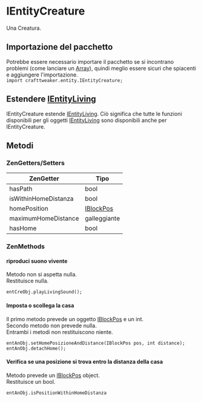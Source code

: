 # IEntityCreature

Una Creatura.

## Importazione del pacchetto

Potrebbe essere necessario importare il pacchetto se si incontrano problemi (come lanciare un [Array](/AdvancedFunctions/Arrays_and_Loops/)), quindi meglio essere sicuri che spiacenti e aggiungere l'importazione.  
`import crafttweaker.entity.IEntityCreature;`

## Estendere [IEntityLiving](/Vanilla/Entities/IEntityLiving/)

IEntityCreature estende [IEntityLiving](/Vanilla/Entities/IEntityLiving/). Ciò significa che tutte le funzioni disponibili per gli oggetti [IEntityLiving](/Vanilla/Entities/IEntityLiving/) sono disponibili anche per IEntityCreature.

## Metodi

### ZenGetters/Setters

| ZenGetter            | Tipo                                   |
| -------------------- | -------------------------------------- |
| hasPath              | bool                                   |
| isWithinHomeDistanza | bool                                   |
| homePosition         | [IBlockPos](/Vanilla/World/IBlockPos/) |
| maximumHomeDistance  | galleggiante                           |
| hasHome              | bool                                   |

### ZenMethods

#### riproduci suono vivente

Metodo non si aspetta nulla.  
Restituisce nulla.

```zenscript
entCreObj.playLivingSound();
```

#### Imposta o scollega la casa

Il primo metodo prevede un oggetto [IBlockPos](/Vanilla/World/IBlockPos/) e un int.  
Secondo metodo non prevede nulla.  
Entrambi i metodi non restituiscono niente.

```zenscript
entAnObj.setHomePosizioneAndDistance(IBlockPos pos, int distance);
entAnObj.detachHome();
```

#### Verifica se una posizione si trova entro la distanza della casa

Metodo prevede un [IBlockPos](/Vanilla/World/IBlockPos/) object.  
Restituisce un bool.

```zenscript
entAnObj.isPositionWithinHomeDistanza
```